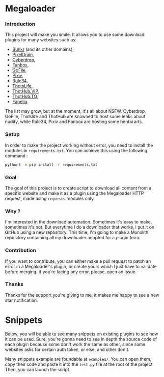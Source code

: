 # Megaloader

### Introduction

This project will make you smile. It allows you to use some download plugins for many websites such as:

- [Bunkr](https://bunkrr.su/) (and its other domains),
- [PixelDrain](https://pixeldrain.com/),
- [Cyberdrop](http://www.cyberdrop.me/),
- [Fanbox](https://www.fanbox.cc),
- [GoFile](http://www.gofile.io/),
- [Pixiv](http://www.pixiv.net/),
- [Rule34](http://www.rule34.xxx/),
- [ThotsLife](http://www.thotslife.com/),
- [ThotHub.VIP](http://www.thothub.vip/),
- [ThotHub.TO](http://www.thothub.to/),
- [Fapello](http://www.fapello.com/).

The list may grow, but at the moment, it's all about NSFW. Cyberdrop, GoFile, Thotslife and ThotHub are knowned to host some leaks about nudity, while Rule34, Pixiv and Fanbox are hosting some hentai arts.

### Setup

In order to make the project working without error, you need to install the modules in `requirements.txt`. You can achieve this using the following command :

```bash
python3 -m pip install -r requirements.txt
```

### Goal

The goal of this project is to create script to download all content from a specific website and make it as a plugin using the Megaloader HTTP request, made using `requests` modules only.

### Why ?

I'm interested in the download automation. Sometimes it's easy to make, sometimes it's not. But everytime I do a downloader that works, I put it on GitHub using a new repository. This time, I'm going to make a Monolith repository containing all my downloader adapted for a plugin form.

### Contribution

If you want to contribute, you can either make a pull request to patch an error in a Megaloader's plugin, or create yours which I just have to validate before merging.
If you're facing any error, please, open an issue.

### Thanks

Thanks for the support you're giving to me, it makes me happy to see a new star notification.

# Snippets

Below, you will be able to see many snippets on existing plugins to see how it can be used. Sure, you're gonna need to see in depth the source code of each plugin because some don't work the same as other, since some websites asks for certain auth token, or else, and other don't.

Many snippets example are foundable at `examples/`. You can open them, copy their code and paste it into the `test.py` file at the root of the project. Then, you can launch the script.
